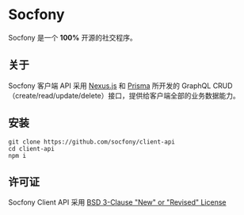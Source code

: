 # Socfony

Socfony 是一个 **100%** 开源的社交程序。

## 关于

Socfony 客户端 API 采用 [Nexus.js](https://nexusjs.org/) 和 [Prisma](https://www.prisma.io/) 所开发的 GraphQL CRUD（create/read/update/delete）接口，提供给客户端全部的业务数据能力。

## 安装

```
git clone https://github.com/socfony/client-api
cd client-api
npm i
```

## 许可证

Socfony Client API 采用 [BSD 3-Clause "New" or "Revised" License
](https://opensource.org/licenses/BSD-3-Clause)
